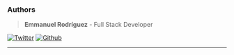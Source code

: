 ### Authors

> **Emmanuel Rodríguez** - Full Stack Developer

[![Twitter](https://img.shields.io/badge/Twitter-ECEFF4?style=for-the-badge&logo=Twitter)](https://twitter.com/roremdev)
[![Github](https://img.shields.io/badge/GitHub-ECEFF4?style=for-the-badge&logo=GitHub&logoColor=2E3440)](https://github.com/roremdev)

---
